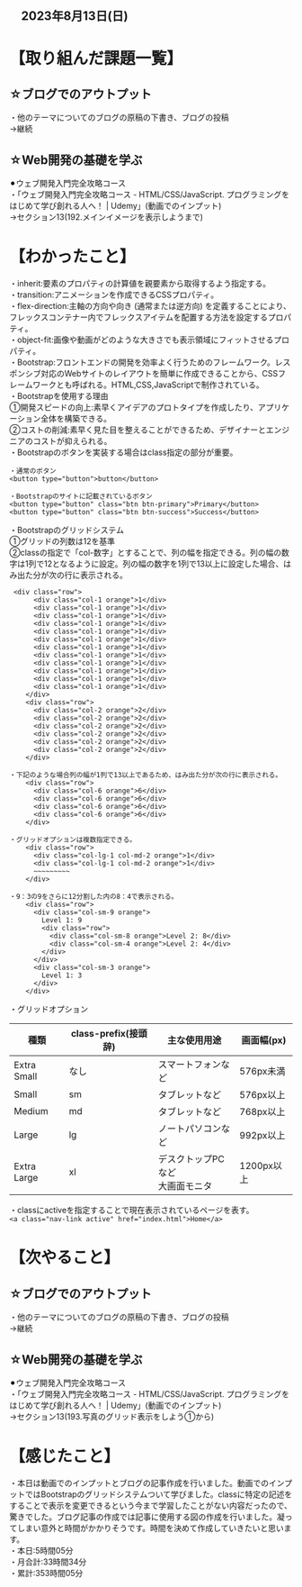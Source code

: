 ## 　2023年8月13日(日)
# 【取り組んだ課題一覧】
## ☆ブログでのアウトプット
・他のテーマについてのブログの原稿の下書き、ブログの投稿<br>
→継続<br>
## ☆Web開発の基礎を学ぶ
⚫︎ウェブ開発入門完全攻略コース<br>
・「ウェブ開発入門完全攻略コース - HTML/CSS/JavaScript. プログラミングをはじめて学び創れる人へ！ | Udemy」(動画でのインプット)<br>
→セクション13(192.メインイメージを表示しようまで)<br>
# 【わかったこと】
・inherit:要素のプロパティの計算値を親要素から取得するよう指定する。<br>
・transition:アニメーションを作成できるCSSプロパティ。<br>
・flex-direction:主軸の方向や向き (通常または逆方向) を定義することにより、フレックスコンテナー内でフレックスアイテムを配置する方法を設定するプロパティ。<br>
・object-fit:画像や動画がどのような大きさでも表示領域にフィットさせるプロパティ。<br>
・Bootstrap:フロントエンドの開発を効率よく行うためのフレームワーク。レスポンシブ対応のWebサイトのレイアウトを簡単に作成できることから、CSSフレームワークとも呼ばれる。HTML,CSS,JavaScriptで制作されている。<br>
・Bootstrapを使用する理由<br>
①開発スピードの向上:素早くアイデアのプロトタイプを作成したり、アプリケーション全体を構築できる。<br>
②コストの削減:素早く見た目を整えることができるため、デザイナーとエンジニアのコストが抑えられる。<br>
・Bootstrapのボタンを実装する場合はclass指定の部分が重要。<br>
```
・通常のボタン
<button type="button">button</button>

・Bootstrapのサイトに記載されているボタン
<button type="button" class="btn btn-primary">Primary</button>
<button type="button" class="btn btn-success">Success</button>
```
・Bootstrapのグリッドシステム<br>
①グリッドの列数は12を基準<br>
②classの指定で「col-数字」とすることで、列の幅を指定できる。列の幅の数字は1列で12となるように設定。列の幅の数字を1列で13以上に設定した場合、はみ出た分が次の行に表示される。<br>
```
 <div class="row">
      <div class="col-1 orange">1</div>
      <div class="col-1 orange">1</div>
      <div class="col-1 orange">1</div>
      <div class="col-1 orange">1</div>
      <div class="col-1 orange">1</div>
      <div class="col-1 orange">1</div>
      <div class="col-1 orange">1</div>
      <div class="col-1 orange">1</div>
      <div class="col-1 orange">1</div>
      <div class="col-1 orange">1</div>
      <div class="col-1 orange">1</div>
      <div class="col-1 orange">1</div>
    </div>
    <div class="row">
      <div class="col-2 orange">2</div>
      <div class="col-2 orange">2</div>
      <div class="col-2 orange">2</div>
      <div class="col-2 orange">2</div>
      <div class="col-2 orange">2</div>
      <div class="col-2 orange">2</div>
    </div>

・下記のような場合列の幅が1列で13以上であるため、はみ出た分が次の行に表示される。
    <div class="row">
      <div class="col-6 orange">6</div>
      <div class="col-6 orange">6</div>
      <div class="col-6 orange">6</div>
      <div class="col-6 orange">6</div>
    </div>

・グリッドオプションは複数指定できる。
    <div class="row">
      <div class="col-lg-1 col-md-2 orange">1</div>
      <div class="col-lg-1 col-md-2 orange">1</div>
      ~~~~~~~~~
    </div>

・9：3の9をさらに12分割した内の8：4で表示される。
    <div class="row">
      <div class="col-sm-9 orange">
        Level 1: 9
        <div class="row">
          <div class="col-sm-8 orange">Level 2: 8</div>
          <div class="col-sm-4 orange">Level 2: 4</div>
        </div>
      </div>
      <div class="col-sm-3 orange">
        Level 1: 3
      </div>
    </div>
```
・グリッドオプション<br>

| 種類 | class-prefix(接頭辞) | 主な使用用途 | 画面幅(px) |
| --- | --- | --- | --- |
| Extra Small | なし | スマートフォンなど | 576px未満 |
| Small | sm | タブレットなど | 576px以上 |
| Medium | md | タブレットなど | 768px以上 |
| Large | lg | ノートパソコンなど | 992px以上 |
| Extra Large | xl | デスクトップPCなど<br>大画面モニタ | 1200px以上 |

・classにactiveを指定することで現在表示されているページを表す。<br>
`<a class="nav-link active" href="index.html">Home</a>`
# 【次やること】
## ☆ブログでのアウトプット
・他のテーマについてのブログの原稿の下書き、ブログの投稿<br>
→継続<br>
## ☆Web開発の基礎を学ぶ
⚫︎ウェブ開発入門完全攻略コース<br>
・「ウェブ開発入門完全攻略コース - HTML/CSS/JavaScript. プログラミングをはじめて学び創れる人へ！ | Udemy」(動画でのインプット)<br>
→セクション13(193.写真のグリッド表示をしよう①から)<br>
# 【感じたこと】
・本日は動画でのインプットとブログの記事作成を行いました。動画でのインプットではBootstrapのグリッドシステムついて学びました。classに特定の記述をすることで表示を変更できるという今まで学習したことがない内容だったので、驚きでした。ブログ記事の作成では記事に使用する図の作成を行いました。凝ってしまい意外と時間がかかりそうです。時間を決めて作成していきたいと思います。<br>
・本日:5時間05分<br>
・月合計:33時間34分<br>
・累計:353時間05分<br>
